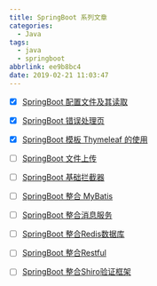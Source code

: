 ```yaml
---
title: SpringBoot 系列文章
categories:
  - Java
tags:
  - java
  - springboot
abbrlink: ee9b8bc4
date: 2019-02-21 11:03:47
---
```


* [x] [SpringBoot 配置文件及其读取](https://shuiyujie.com/2019/02/19/Java/Spring/SpringBoot%20%E9%85%8D%E7%BD%AE%E6%96%87%E4%BB%B6%E5%8F%8A%E5%85%B6%E8%AF%BB%E5%8F%96/)
* [x] [SpringBoot 错误处理页](https://shuiyujie.com/2019/02/19/Java/Spring/SpringBoot%20%E9%94%99%E8%AF%AF%E5%A4%84%E7%90%86%E9%A1%B5/)
* [x] [SpringBoot 模板 Thymeleaf 的使用](https://shuiyujie.com/2019/02/19/Java/Spring/SpringBoot%20%E6%A8%A1%E6%9D%BF%20Thymeleaf%20%E7%9A%84%E4%BD%BF%E7%94%A8/)
* [ ] [SpringBoot 文件上传]()
* [ ] [SpringBoot 基础拦截器]()
* [ ] [SpringBoot 整合 MyBatis]()
* [ ] [SpringBoot 整合消息服务]()
* [ ] [SpringBoot 整合Redis数据库]()
* [ ] [SpringBoot 整合Restful]()
* [ ] [SpringBoot 整合Shiro验证框架]()

